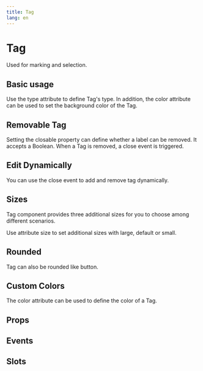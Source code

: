 ```yaml
---
title: Tag
lang: en
---
```


<script setup lang="ts">
  import props from "../../../example/tag/description/en-props.ts";
  import slots from "../../../example/tag/description/en-slots.ts";
    import events from "../../../example/tag/description/en-events.ts";
</script>

# Tag

Used for marking and selection.

##  Basic usage

Use the type attribute to define Tag's type. In addition, the color attribute can be used to set the background color of the Tag.

<demo src="../../../example/tag/base.vue"></demo>

##  Removable Tag

Setting the closable property can define whether a label can be removed. It accepts a Boolean. When a Tag is removed, a close event is triggered.

<demo src="../../../example/tag/closable.vue"></demo>

## Edit Dynamically

You can use the close event to add and remove tag dynamically.

<demo src="../../../example/tag/edit.vue"></demo>

##  Sizes

Tag component provides three additional sizes for you to choose among different scenarios.

Use attribute size to set additional sizes with large, default or small.

<demo src="../../../example/tag/size.vue"></demo>



##  Rounded

Tag can also be rounded like button.

<demo src="../../../example/tag/round.vue"></demo>

## Custom Colors

The color attribute can be used to define the color of a Tag.

<demo src="../../../example/tag/color.vue"></demo>


## Props

<table-block type="propsEn" :data="props"></table-block>

## Events

<table-block type="eventsEn" :data="events"></table-block>

## Slots

<table-block type="slotsEn" :data="slots"></table-block>
